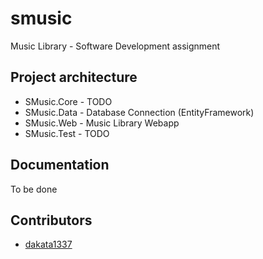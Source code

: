 # smusic
Music Library - Software Development assignment

## Project architecture
- SMusic.Core  - TODO
- SMusic.Data  - Database Connection (EntityFramework)
- SMusic.Web   - Music Library Webapp
- SMusic.Test  - TODO

## Documentation
To be done

## Contributors
- [dakata1337](https://github.com/dakata1337)